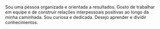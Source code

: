 Sou uma pessoa organizada e orientada a resultados. Gosto de trabalhar em equipe e de construir relações interpessoais positivas ao longo da minha caminhada. Sou curiosa e dedicada. Desejo aprender e dividir conhecimentos.

<!--
**natashamilhomem/natashamilhomem** is a ✨ _special_ ✨ repository because its `README.md` (this file) appears on your GitHub profile.

Here are some ideas to get you started:

- 🔭 I’m currently working on ...
- 🌱 I’m currently learning ...
- 👯 I’m looking to collaborate on ...
- 🤔 I’m looking for help with ...
- 💬 Ask me about ...
- 📫 How to reach me: ...
- 😄 Pronouns: ...
- ⚡ Fun fact: ...
-->

